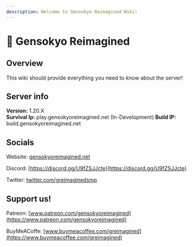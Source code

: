 ```yaml
---
description: Welcome to Gensokyo Reimagined Wiki!
---
```


# 👋 Gensokyo Reimagined

## Overview

This wiki should provide everything you need to know about the server!

## Server info

**Version:** 1.20.X <br>
**Survival Ip:** play.gensokyoreimagined.net (In-Development)
**Build IP:** build.gensokyoreimagined.net


## Socials

Website: [gensokyoreimagined.net](https://www.gensokyoreimagined.net/)

Discord: [https://discord.gg/U9fZSJJcte](https://discord.gg/U9fZSJJcte)

Twitter: [twitter.com/greimaginedsmp](https://twitter.com/greimaginedsmp)

## Support us!

Patreon: [www.patreon.com/gensokyoreimagined](https://www.patreon.com/gensokyoreimagined)

BuyMeACoffe: [www.buymeacoffee.com/greimagined](https://www.buymeacoffee.com/greimagined)
